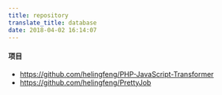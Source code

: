 ```yaml
---
title: repository
translate_title: database
date: 2018-04-02 16:14:07
---
```

#### 项目

- https://github.com/helingfeng/PHP-JavaScript-Transformer
- https://github.com/helingfeng/PrettyJob
